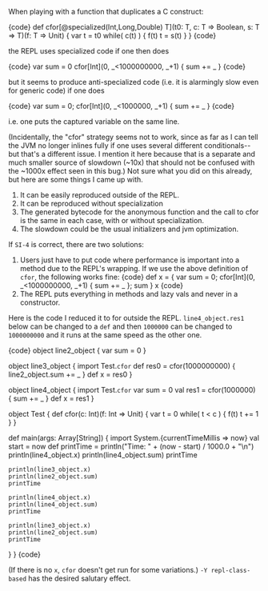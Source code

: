 When playing with a function that duplicates a C construct:

{code}
def cfor[@specialized(Int,Long,Double) T](t0: T, c: T => Boolean, s: T => T)(f: T => Unit) {
  var t = t0
  while( c(t) ) {
    f(t)
    t = s(t)
  }
}
{code}

the REPL uses specialized code if one then does

{code}
var sum = 0
cfor[Int](0, _<1000000000, _+1) { sum += _ }
{code}

but it seems to produce anti-specialized code (i.e. it is alarmingly slow even for generic code) if one does

{code}
var sum = 0; cfor[Int](0, _<1000000, _+1) { sum += _ }
{code}

i.e. one puts the captured variable on the same line.

(Incidentally, the "cfor" strategy seems not to work, since as far as I can tell the JVM no longer inlines fully if one uses several different conditionals--but that's a different issue.  I mention it here because that is a separate and much smaller source of slowdown (~10x) that should not be confused with the ~1000x effect seen in this bug.)
Not sure what you did on this already, but here are some things I came up with.

 1. It can be easily reproduced outside of the REPL.
 2. It can be reproduced without specialization
 3. The generated bytecode for the anonymous function and the call to cfor is the same in each case, with or without specialization.
 4. The slowdown could be the usual initializers and jvm optimization.

If `SI-4` is correct, there are two solutions:
 1. Users just have to put code where performance is important into a method due to the REPL's wrapping.  If we use the above definition of `cfor`, the following works fine:
{code}
def x = { var sum = 0; cfor[Int](0, _<1000000000, _+1) { sum += _ }; sum }
x
{code}
 2. The REPL puts everything in methods and lazy vals and never in a constructor.

Here is the code I reduced it to for outside the REPL. `line4_object.res1` below can be changed to a `def` and then `1000000` can be changed to `1000000000` and it runs at the same speed as the other one.

{code}
object line2_object {
  var sum = 0
}

object line3_object {
  import Test.`cfor`
  def res0 = cfor(1000000000) { line2_object.sum += _ }
  def x = res0
}

object line4_object {
  import Test.`cfor`
  var sum = 0
  val res1 = cfor(1000000) { sum += _ }
  def x = res1
}

object Test
{
  def cfor(c: Int)(f: Int => Unit) {
    var t = 0
    while( t < c ) {
      f(t)
      t += 1
    }
  }
  
  def main(args: Array[String])
  {
    import System.{currentTimeMillis => now}
    val start = now
    def printTime = println("Time: " + (now - start) / 1000.0 + "\n")
    println(line4_object.x)
    println(line4_object.sum)
    printTime
    
    println(line3_object.x)
    println(line2_object.sum)
    printTime
    
    println(line4_object.x)
    println(line4_object.sum)
    printTime
    
    println(line3_object.x)
    println(line2_object.sum)
    printTime
  }
}
{code}

(If there is no `x`, `cfor` doesn't get run for some variations.)
`-Y repl-class-based` has the desired salutary effect.
